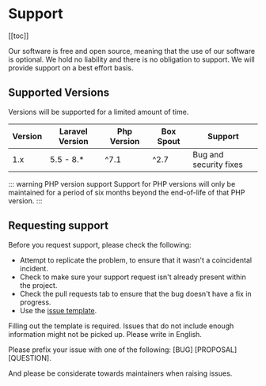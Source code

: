 # Support

[[toc]]

Our software is free and open source, meaning that the use of our software is optional. We hold no liability and there is no obligation to support. We will provide support on a best effort basis.

## Supported Versions

Versions will be supported for a limited amount of time.

| Version | Laravel Version | Php Version | Box Spout | Support                |
| ------- | --------------- | ----------- | --------- | ---------------------- |
| 1.x     | 5.5 - 8.*       | ^7.1        | ^2.7      | Bug and security fixes |

::: warning PHP version support
Support for PHP versions will only be maintained for a period of six months beyond the end-of-life of that PHP version.
:::

## Requesting support
Before you request support, please check the following:
* Attempt to replicate the problem, to ensure that it wasn't a coincidental incident.
* Check to make sure your support request isn't already present within the project.
* Check the pull requests tab to ensure that the bug doesn't have a fix in progress.
* Use the [issue template](https://github.com/nikazooz/laravel-simplesheet/tree/master/.github/ISSUE_TEMPLATE).

Filling out the template is required. Issues that do not include enough information might not be picked up. Please write in English.

Please prefix your issue with one of the following: [BUG] [PROPOSAL] [QUESTION].

And please be considerate towards maintainers when raising issues.
